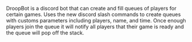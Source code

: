 DroopBot is a discord bot that can create and fill queues of players for certain games. Uses the new discord slash commands to create queues with customs parameters including players, name, and time. Once enough players join the queue it will notify all players that their game is ready and the queue will pop off the stack.
